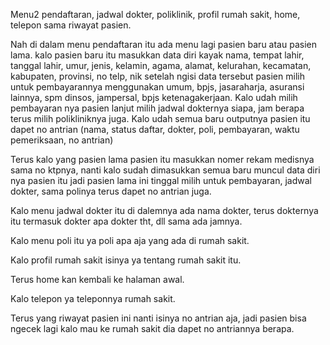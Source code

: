 Menu2 pendaftaran, jadwal dokter, poliklinik, profil rumah sakit, home, telepon sama riwayat pasien.

Nah di dalam menu pendaftaran itu ada menu lagi pasien baru atau pasien lama.
kalo pasien baru itu masukkan data diri kayak nama, tempat lahir, tanggal lahir, umur, jenis, kelamin, agama, alamat, kelurahan, kecamatan, kabupaten, provinsi, no telp, nik
setelah ngisi data tersebut pasien milih untuk pembayarannya menggunakan umum, bpjs, jasaraharja, asuransi lainnya, spm dinsos, jampersal, bpjs ketenagakerjaan. 
Kalo udah milih pembayaran nya pasien lanjut milih jadwal dokternya siapa, jam berapa terus milih polikliniknya juga. 
Kalo udah semua baru outputnya pasien itu dapet no antrian (nama, status daftar,  dokter, poli, pembayaran, waktu pemeriksaan, no antrian)

Terus kalo yang pasien lama pasien itu masukkan nomer rekam medisnya sama no ktpnya, 
nanti kalo sudah dimasukkan semua baru muncul data diri nya pasien itu jadi pasien lama ini tinggal milih untuk pembayaran, jadwal dokter, sama polinya terus dapet no antrian juga.

Kalo menu jadwal dokter itu di dalemnya ada nama dokter, terus dokternya itu termasuk dokter apa dokter tht, dll sama ada jamnya.

Kalo menu poli itu ya poli apa aja yang ada di rumah sakit.

Kalo profil rumah sakit isinya ya tentang rumah sakit itu.

Terus home kan kembali ke halaman awal.

Kalo telepon ya teleponnya rumah sakit.

Terus yang riwayat pasien ini nanti isinya no antrian aja, jadi pasien bisa ngecek lagi kalo mau ke rumah sakit dia dapet no antriannya berapa.